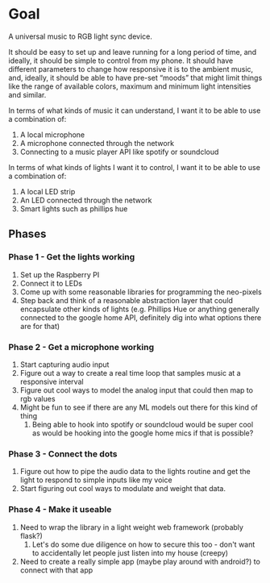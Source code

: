 # Goal
A universal music to RGB light sync device. 

It should be easy to set up and leave running for a long period of time, and ideally, it should be simple to control from my phone. It should have different parameters to change how responsive it is to the ambient music, and, ideally, it should be able to have pre-set “moods” that might limit things like the range of available colors, maximum and minimum light intensities and similar. 

In terms of what kinds of music it can understand, I want it to be able to use a combination of:
1. A local microphone
2. A microphone connected through the network
3. Connecting to a music player API like spotify or soundcloud

In terms of what kinds of lights I want it to control, I want it to be able to use a combination of:
1. A local LED strip
2. An LED connected through the network
3. Smart lights such as phillips hue

## Phases
### Phase 1 - Get the lights working
1. Set up the Raspberry PI
2. Connect it to LEDs
3. Come up with some reasonable libraries for programming the neo-pixels
4. Step back and think of a reasonable abstraction layer that could encapsulate other kinds of lights (e.g. Phillips Hue or anything generally connected to the google home API, definitely dig into what options there are for that)

### Phase 2 - Get a microphone working
1. Start capturing audio input
2. Figure out a way to create a real time loop that samples music at a responsive interval
3. Figure out cool ways to model the analog input that could then map to rgb values
4. Might be fun to see if there are any ML models out there for this kind of thing
    1. Being able to hook into spotify or soundcloud would be super cool as would be hooking into the google home mics if that is possible?

### Phase 3 - Connect the dots
1. Figure out how to pipe the audio data to the lights routine and get the light to respond to simple inputs like my voice
2. Start figuring out cool ways to modulate and weight that data.

### Phase 4 - Make it useable
1. Need to wrap the library in a light weight web framework (probably flask?)
    1. Let's do some due diligence on how to secure this too - don't want to accidentally let people just listen into my house (creepy)
2. Need to create a really simple app (maybe play around with android?) to connect with that app